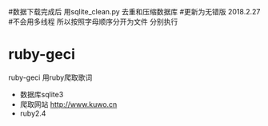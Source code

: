 #数据下载完成后 用sqlite_clean.py 去重和压缩数据库
#更新为无错版 2018.2.27
#不会用多线程 所以按照字母顺序分开为文件 分别执行

# ruby-geci
ruby-geci
用ruby爬取歌词
- 数据库sqlite3
- 爬取网站 http://www.kuwo.cn
- ruby2.4


